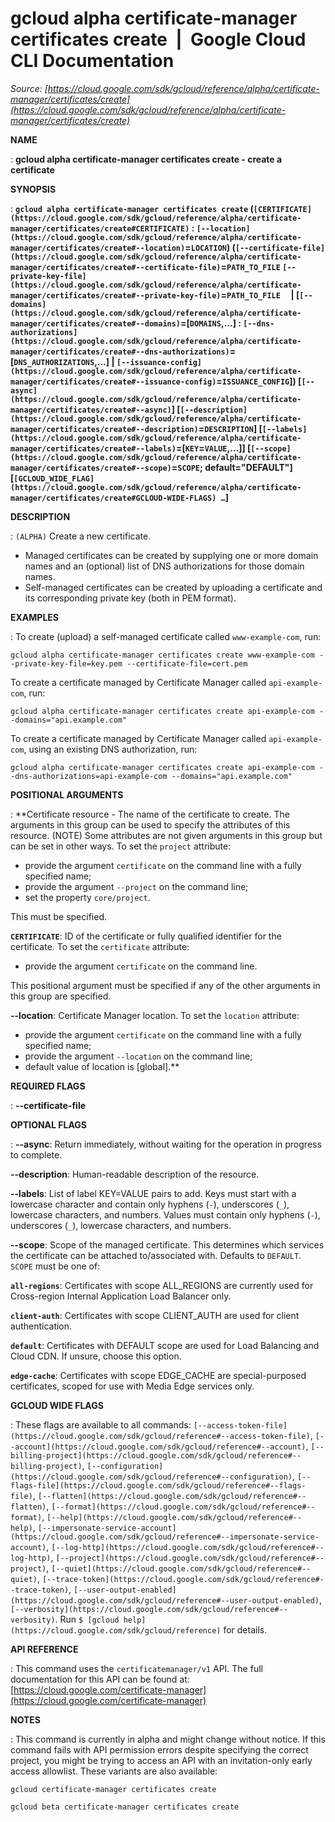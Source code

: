 # gcloud alpha certificate-manager certificates create  |  Google Cloud CLI Documentation

*Source: [https://cloud.google.com/sdk/gcloud/reference/alpha/certificate-manager/certificates/create](https://cloud.google.com/sdk/gcloud/reference/alpha/certificate-manager/certificates/create)*

**NAME**

: **gcloud alpha certificate-manager certificates create - create a certificate**

**SYNOPSIS**

: **`gcloud alpha certificate-manager certificates create` (`[CERTIFICATE](https://cloud.google.com/sdk/gcloud/reference/alpha/certificate-manager/certificates/create#CERTIFICATE)` : `[--location](https://cloud.google.com/sdk/gcloud/reference/alpha/certificate-manager/certificates/create#--location)`=`LOCATION`) (`[--certificate-file](https://cloud.google.com/sdk/gcloud/reference/alpha/certificate-manager/certificates/create#--certificate-file)`=`PATH_TO_FILE` `[--private-key-file](https://cloud.google.com/sdk/gcloud/reference/alpha/certificate-manager/certificates/create#--private-key-file)`=`PATH_TO_FILE`     | [`[--domains](https://cloud.google.com/sdk/gcloud/reference/alpha/certificate-manager/certificates/create#--domains)`=[`DOMAINS`,…] : `[--dns-authorizations](https://cloud.google.com/sdk/gcloud/reference/alpha/certificate-manager/certificates/create#--dns-authorizations)`=[`DNS_AUTHORIZATIONS`,…] | `[--issuance-config](https://cloud.google.com/sdk/gcloud/reference/alpha/certificate-manager/certificates/create#--issuance-config)`=`ISSUANCE_CONFIG`]) [`[--async](https://cloud.google.com/sdk/gcloud/reference/alpha/certificate-manager/certificates/create#--async)`] [`[--description](https://cloud.google.com/sdk/gcloud/reference/alpha/certificate-manager/certificates/create#--description)`=`DESCRIPTION`] [`[--labels](https://cloud.google.com/sdk/gcloud/reference/alpha/certificate-manager/certificates/create#--labels)`=[`KEY`=`VALUE`,…]] [`[--scope](https://cloud.google.com/sdk/gcloud/reference/alpha/certificate-manager/certificates/create#--scope)`=`SCOPE`; default="DEFAULT"] [`[GCLOUD_WIDE_FLAG](https://cloud.google.com/sdk/gcloud/reference/alpha/certificate-manager/certificates/create#GCLOUD-WIDE-FLAGS) …`]**

**DESCRIPTION**

: `(ALPHA)` Create a new certificate.

- Managed certificates can be created by supplying one or more domain names and an
(optional) list of DNS authorizations for those domain names.
- Self-managed certificates can be created by uploading a certificate and its
corresponding private key (both in PEM format).

**EXAMPLES**

: To create (upload) a self-managed certificate called
`www-example-com`, run:

```
gcloud alpha certificate-manager certificates create www-example-com --private-key-file=key.pem --certificate-file=cert.pem
```

To create a certificate managed by Certificate Manager called
`api-example-com`, run:

```
gcloud alpha certificate-manager certificates create api-example-com --domains="api.example.com"
```

To create a certificate managed by Certificate Manager called
`api-example-com`, using an existing DNS authorization, run:

```
gcloud alpha certificate-manager certificates create api-example-com --dns-authorizations=api-example-com --domains="api.example.com"
```

**POSITIONAL ARGUMENTS**

: **Certificate resource - The name of the certificate to create. The arguments in
this group can be used to specify the attributes of this resource. (NOTE) Some
attributes are not given arguments in this group but can be set in other ways.
To set the `project` attribute:

- provide the argument `certificate` on the command line with a fully
specified name;
- provide the argument `--project` on the command line;
- set the property `core/project`.

This must be specified.

**`CERTIFICATE`**:
ID of the certificate or fully qualified identifier for the certificate.
To set the `certificate` attribute:

- provide the argument `certificate` on the command line.

This positional argument must be specified if any of the other arguments in this
group are specified.

**--location**:
Certificate Manager location.
To set the `location` attribute:

- provide the argument `certificate` on the command line with a fully
specified name;
- provide the argument `--location` on the command line;
- default value of location is [global].**

**REQUIRED FLAGS**

: **--certificate-file**

**OPTIONAL FLAGS**

: **--async**:
Return immediately, without waiting for the operation in progress to complete.

**--description**:
Human-readable description of the resource.

**--labels**:
List of label KEY=VALUE pairs to add.
Keys must start with a lowercase character and contain only hyphens
(`-`), underscores (`_`), lowercase characters, and
numbers. Values must contain only hyphens (`-`), underscores
(`_`), lowercase characters, and numbers.

**--scope**:
Scope of the managed certificate. This determines which services the certificate
can be attached to/associated with. Defaults to `DEFAULT`.
`SCOPE` must be one of:

**`all-regions`**:
Certificates with scope ALL_REGIONS are currently used for Cross-region Internal
Application Load Balancer only.

**`client-auth`**:
Certificates with scope CLIENT_AUTH are used for client authentication.

**`default`**:
Certificates with DEFAULT scope are used for Load Balancing and Cloud CDN.
If unsure, choose this option.

**`edge-cache`**:
Certificates with scope EDGE_CACHE are special-purposed certificates, scoped for
use with Media Edge services only.

**GCLOUD WIDE FLAGS**

: These flags are available to all commands: `[--access-token-file](https://cloud.google.com/sdk/gcloud/reference#--access-token-file)`,
`[--account](https://cloud.google.com/sdk/gcloud/reference#--account)`, `[--billing-project](https://cloud.google.com/sdk/gcloud/reference#--billing-project)`,
`[--configuration](https://cloud.google.com/sdk/gcloud/reference#--configuration)`,
`[--flags-file](https://cloud.google.com/sdk/gcloud/reference#--flags-file)`,
`[--flatten](https://cloud.google.com/sdk/gcloud/reference#--flatten)`, `[--format](https://cloud.google.com/sdk/gcloud/reference#--format)`, `[--help](https://cloud.google.com/sdk/gcloud/reference#--help)`, `[--impersonate-service-account](https://cloud.google.com/sdk/gcloud/reference#--impersonate-service-account)`,
`[--log-http](https://cloud.google.com/sdk/gcloud/reference#--log-http)`,
`[--project](https://cloud.google.com/sdk/gcloud/reference#--project)`, `[--quiet](https://cloud.google.com/sdk/gcloud/reference#--quiet)`, `[--trace-token](https://cloud.google.com/sdk/gcloud/reference#--trace-token)`, `[--user-output-enabled](https://cloud.google.com/sdk/gcloud/reference#--user-output-enabled)`,
`[--verbosity](https://cloud.google.com/sdk/gcloud/reference#--verbosity)`.
Run `$ [gcloud help](https://cloud.google.com/sdk/gcloud/reference)` for details.

**API REFERENCE**

: This command uses the `certificatemanager/v1` API. The full
documentation for this API can be found at: [https://cloud.google.com/certificate-manager](https://cloud.google.com/certificate-manager)

**NOTES**

: This command is currently in alpha and might change without notice. If this
command fails with API permission errors despite specifying the correct project,
you might be trying to access an API with an invitation-only early access
allowlist. These variants are also available:

```
gcloud certificate-manager certificates create
```

```
gcloud beta certificate-manager certificates create
```